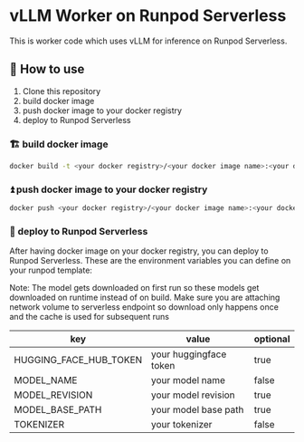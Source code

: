 # vLLM Worker on Runpod Serverless

This is worker code which uses vLLM for inference on Runpod Serverless.

## 🌟 How to use
1. Clone this repository
1. build docker image
1. push docker image to your docker registry
1. deploy to Runpod Serverless

### 🏗️ build docker image
```bash
docker build -t <your docker registry>/<your docker image name>:<your docker image tag> .
```

### ⏫ push docker image to your docker registry
```bash
docker push <your docker registry>/<your docker image name>:<your docker image tag>
```


### 🚀 deploy to Runpod Serverless
After having docker image on your docker registry, you can deploy to Runpod Serverless. These are the environment variables you can define on your runpod template:

Note: The model gets downloaded on first run so these models get downloaded on runtime instead of on build. Make sure you are attaching network volume to serverless endpoint so download only happens once and the cache is used for subsequent runs

| key | value | optional |
| --- | --- | --- |
| HUGGING_FACE_HUB_TOKEN | your huggingface token | true |
| MODEL_NAME | your model name | false |
| MODEL_REVISION | your model revision | true |
| MODEL_BASE_PATH | your model base path | true |
| TOKENIZER | your tokenizer | false |

